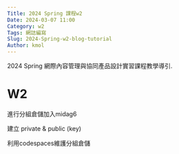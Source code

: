```yaml
---
Title: 2024 Spring 課程w2
Date: 2024-03-07 11:00
Category: w2
Tags: 網誌編寫
Slug: 2024-Spring-w2-blog-tutorial
Author: kmol
---
```


2024 Spring 網際內容管理與協同產品設計實習課程教學導引.

<!-- PELICAN_END_SUMMARY -->
# W2
進行分組倉儲加入midag6

建立 private & public (key)

利用codespaces維護分組倉儲